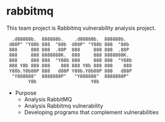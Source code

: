 # rabbitmq
This team project is Rabbitmq vulnerability analysis project.

```
  .d88888b.  888888b.    .d88888b.  888888b.   
 d88P" "Y88b 888  "88b  d88P" "Y88b 888  "88b  
 888     888 888  .88P  888     888 888  .88P  
 888     888 8888888K.  888     888 8888888K.  
 888     888 888  "Y88b 888     888 888  "Y88b 
 888 Y8b 888 888    888 888 Y8b 888 888    888 
 Y88b.Y8b88P 888   d88P Y88b.Y8b88P 888   d88P 
  "Y888888"  8888888P"   "Y888888"  8888888P"  
        Y8b                    Y8b             
```

- Purpose
    - Analysis RabbitMQ
    - Analysis Rabbitmq vulnerability
    - Developing programs that complement vulnerabilities

